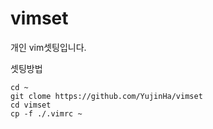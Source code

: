 # vimset
개인 vim셋팅입니다.

셋팅방법

```
cd ~
git clome https://github.com/YujinHa/vimset
cd vimset
cp -f ./.vimrc ~
```
